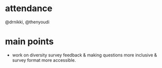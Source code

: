 # attendance
@drnikki, @thenyoudi

# main points
- work on diversity survey feedback & making questions more inclusive & survey format more accessible. 
